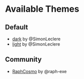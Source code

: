 # Available Themes

## Default
- [dark](/themes/dark) by @SimonLeclere
- [light](/themes/light) by @SimonLeclere

## Community
- [RaphCosmo](/themes/RaphCosmo) by @raph-exe